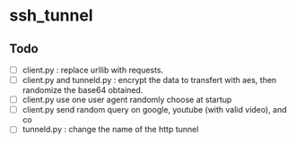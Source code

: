 # ssh_tunnel

Todo
----
- [ ] client.py : replace urllib  with requests.
- [ ] client.py and tunneld.py : encrypt the data to transfert with aes, then randomize the base64 obtained.
- [ ] client.py use one user agent randomly choose at startup
- [ ] client.py send random query on google, youtube (with valid video), and co
- [ ] tunneld.py : change the name of the http tunnel
